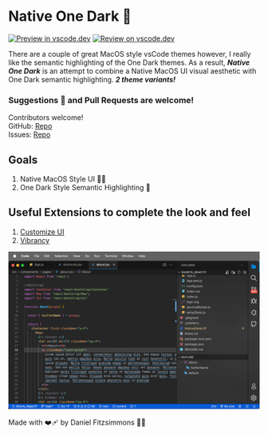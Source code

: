 # Native One Dark 🦄  

[![Preview in vscode.dev](https://img.shields.io/badge/preview%20in-vscode.dev-blue)](https://vscode.dev/theme/DanielFitzsimmons.native-one-dark) [![Review on vscode.dev](https://img.shields.io/badge/review%20on-marketplace-success)](https://marketplace.visualstudio.com/items?itemName=DanielFitzsimmons.native-one-dark&ssr=false#review-details) 


There are a couple of great MacOS style vsCode themes however, I really like the semantic highlighting of the One Dark themes. As a result, ***Native One Dark*** is an attempt to combine a Native MacOS UI visual aesthetic with One Dark semantic highlighting. ***2 theme variants!***

### Suggestions 🧠 and Pull Requests are welcome!
Contributors welcome! \
GitHub: [Repo](https://github.com/DanielFitzsimmons/Native-One-Dark) \
Issues: [Repo](https://github.com/DanielFitzsimmons/Native-One-Dark/issues) 

## Goals
1. Native MacOS Style UI 👨‍💻
2. One Dark Style Semantic Highlighting 🌈

## Useful Extensions to complete the look and feel
1. [Customize UI](https://marketplace.visualstudio.com/items?itemName=iocave.customize-ui)
2. [Vibrancy](https://marketplace.visualstudio.com/items?itemName=eyhn.vscode-vibrancy)

![Native OneDark](/screenShots/screenShot_V3.png)

Made with ❤️‍🩹 by Daniel Fitzsimmons 👨‍💻